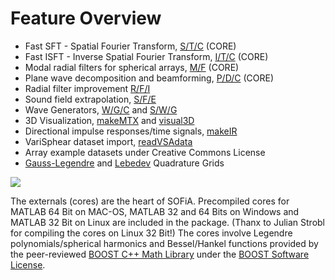 # Feature Overview #

  * Fast SFT - Spatial Fourier Transform, [S/T/C](STC.md) (CORE)
  * Fast ISFT - Inverse Spatial Fourier Transform, [I/T/C](ITC.md) (CORE)
  * Modal radial filters for spherical arrays, [M/F](MF.md) (CORE)
  * Plane wave decomposition and beamforming, [P/D/C](PDC.md) (CORE)
  * Radial filter improvement [R/F/I](RFI.md)
  * Sound field extrapolation, [S/F/E](SFE.md)
  * Wave Generators, [W/G/C](WGC.md) and [S/W/G](SWG.md)
  * 3D Visualization, [makeMTX](MAKE_MTX.md) and [visual3D](VISUAL_3D.md)
  * Directional impulse responses/time signals, [makeIR](MAKE_IR.md)
  * VariSphear dataset import, [readVSAdata](READ_VSA.md)
  * Array example datasets under Creative Commons License
  * [Gauss-Legendre](GAUSS.md) and [Lebedev](LEBEDEV.md) Quadrature Grids
<br></li></ul>

<img src='http://img.sofia-toolbox.googlecode.com/git/gpl3ccsm.jpg' />

The externals (cores) are the heart of SOFiA. Precompiled cores for MATLAB 64 Bit on MAC-OS, MATLAB 32 and 64 Bits on Windows and MATLAB 32 Bit on Linux are included in the package. (Thanx to Julian Strobl for compiling the cores on Linux 32 Bit!) The cores involve Legendre polynomials/spherical harmonics and Bessel/Hankel functions provided by the peer-reviewed <a href='http://www.boost.org'>BOOST C++ Math Library</a> under the <a href='http://www.boost.org/LICENSE_1_0.txt'>BOOST Software License</a>.